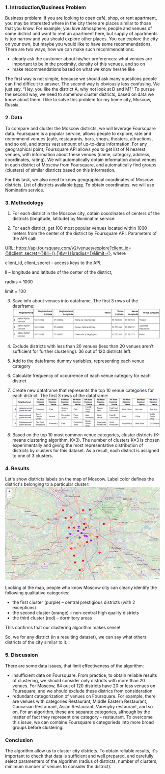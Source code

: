 ### 1. Introduction/Business Problem
Business problem: if you are looking to open café, shop, or rent apartment, you may be interested where in the city there are places similar to those that you know. For example, you love atmosphere, people and venues of some district and want to rent an apartment here, but supply of apartments is too narrow and you should explore other places. You can explore the city on your own, but maybe you would like to have some recommendations. 
There are two ways, how we can make such recommendations:
-	clearly ask the customer about his/her preferences: what venues are important to be in the proximity, density of this venues, and so on
-	make recommendations based on what we know he/she like

The first way is not simple, because we should ask many questions people can find difficult to answer. 
The second way is obviously less confusing. We just say, “Hey, you like the district A, why not look at D and M?“ 
To pursue the second way, we need to somehow cluster districts, based on data we know about them. 
I like to solve this problem for my home city, Moscow, Russia.  

### 2. Data
To compare and cluster the Moscow districts, we will leverage Foursquare data. Foursquare is a popular service, allows people to explore, rate and recommend venues (café, restaurants, bars, shops, theaters, attractions, and so on), and stores vast amount of up-to-date information. For any geographical point, Foursquare API allows you to get list of N nearest venues, with information about these venues (name, category, address, coordinates, rating). We will automatically obtain information about venues in each district of Moscow from Foursquare, and automatically find groups (clusters) of similar districts based on this information.

For this task, we also need to know geographical coordinates of Moscow districts. List of districts available [here]( https://ru.wikipedia.org/wiki/%D0%A1%D0%BF%D0%B8%D1%81%D0%BE%D0%BA_%D1%80%D0%B0%D0%B9%D0%BE%D0%BD%D0%BE%D0%B2_%D0%B8_%D0%BF%D0%BE%D1%81%D0%B5%D0%BB%D0%B5%D0%BD%D0%B8%D0%B9_%D0%9C%D0%BE%D1%81%D0%BA%D0%B2%D1%8B). To obtain coordinates, we will use Nominatim service.

### 3. Methodology

1.	For each district in the Moscow city, obtain coordinates of centers of the districts (longitude, latitude) by Nominatim service

2.	For each district, get 100 most popular venues located within 1000 meters from the center of the district by Foursquare API. 
Parameters of the API call:

URL: https://api.foursquare.com/v2/venues/explore?client_id={}&client_secret={}&ll={},{}&v={}&radius={}&limit={}, where 

client_id, client_secret - access keys to the API, 

ll – longitude and latitude of the center of the district, 

radius = 1000

limit = 100

3.	Save info about venues into dataframe. The first 3 rows of the dataframe:
 ![alt text](https://raw.githubusercontent.com/fedormalyshev/Moscow_Neighborhoods/master/t1.png)

4.	Exclude districts with less than 20 venues (less than 20 venues aren’t sufficient for further clustering). 36 out of 120 districts left.

5.	Add to the dataframe dummy variables, representing each venue category

6.	Calculate frequency of occurrence of each venue category for each district

7.	 Create new dataframe that represents the top 10 venue categories for each district. The first 3 rows of the dataframe:
 ![alt text](https://raw.githubusercontent.com/fedormalyshev/Moscow_Neighborhoods/master/t2.png)

8.	Based on the top 10 most common venue categories, cluster districts (K-means clustering algorithm, K=3). The number of clusters K=3 is chosen experimentally and giving the most representative distribution of districts by clusters for this dataset. As a result, each district is assigned to one of 3 clusters.

### 4. Results

Let's show districts labels on the map of Moscow. Label color defines the district's belonging to a particular cluster:
![alt text](https://raw.githubusercontent.com/fedormalyshev/Moscow_Neighborhoods/master/m2.PNG)

Looking at the map, people who know Moscow city can clearly identify the following qualitative categories:
-	the first cluster (purple) – central prestigious districts (with 2 exceptions) 
-	the second cluster (orange) – non-central high quality districts
-	the third cluster (red) – dormitory areas 

This confirms that our clustering algorithm makes sense!

So, we for any district (in a resulting dataset), we can say what others districts of the city similar to it.

### 5. Discussion

There are some data issues, that limit effectiveness of the algorithm:
- insufficient data on Foursquare. From practice, to obtain reliable results of clustering, we should consider only districts with more than 20 venues. For Moscow, 84 out of 120 districts have 20 or less venues on Foursquare, and we should exclude these districs from consideration
- redundant categorization of venues on Foursquare. For example, there are venues with categories Restaurant, Middle Eastern Restaurant, Caucasian Restaurant, Asian Restaurant, Varenyky restaurant, and so on. For an algorithm, these are separate categories, although by the matter of fact they represent one category - restaurant. To overcome this issue, we can combine Foursquare's categorieds into more broad groups before clustering.

### Conclusion

The algorithm allow us to cluster city districts. To obtain reliable results, it's important to check that data is sufficient and well prepared, and carefully select paramenters of the algorithm (radius of districts, number of clusters, minimum number of venues to consider the district).
